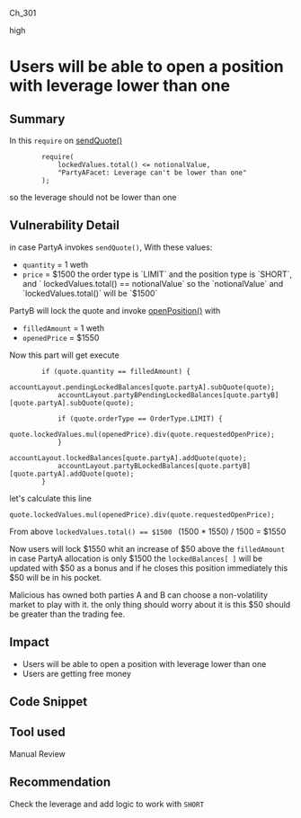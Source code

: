 Ch_301

high

# Users will be able to open a position with leverage lower than one

## Summary
In this `require` on [sendQuote()](https://github.com/sherlock-audit/2023-06-symmetrical/blob/main/symmio-core/contracts/facets/PartyA/PartyAFacetImpl.sol#L50-L53)

```solidity
        require(
            lockedValues.total() <= notionalValue,
            "PartyAFacet: Leverage can't be lower than one"
        );
```
so the leverage should not be lower than one

## Vulnerability Detail
in case PartyA invokes `sendQuote()`, 
With these values:
- `quantity` = 1 weth
- `price` = $1500
 the order type is `LIMIT` and the position type is `SHORT`, and ` lockedValues.total() == notionalValue` 
so the `notionalValue` and `lockedValues.total()` will be  `$1500`

PartyB will lock the quote and invoke [openPosition()](https://github.com/sherlock-audit/2023-06-symmetrical/blob/main/symmio-core/contracts/facets/PartyB/PartyBFacetImpl.sol#L112-L167) with 
- `filledAmount` = 1 weth
- `openedPrice` = $1550

Now this part will get execute 

```solidity
        if (quote.quantity == filledAmount) {
            accountLayout.pendingLockedBalances[quote.partyA].subQuote(quote);
            accountLayout.partyBPendingLockedBalances[quote.partyB][quote.partyA].subQuote(quote);

            if (quote.orderType == OrderType.LIMIT) {
                quote.lockedValues.mul(openedPrice).div(quote.requestedOpenPrice);
            }
            accountLayout.lockedBalances[quote.partyA].addQuote(quote);
            accountLayout.partyBLockedBalances[quote.partyB][quote.partyA].addQuote(quote);
        }
```

let's calculate this line

```solidity
quote.lockedValues.mul(openedPrice).div(quote.requestedOpenPrice);
```

From above `lockedValues.total() == $1500 `
(1500 * 1550) / 1500 = $1550

Now users will lock $1550 whit an increase of $50 above the `filledAmount`
in case PartyA allocation is only $1500 
the `lockedBalances[ ]` will be updated with $50 as a bonus 
and if he closes this position immediately this $50 will be in his pocket.

Malicious has owned both parties A and B can choose a non-volatility market to play with it. the only thing should worry about it is this $50 should be greater than the trading fee.

## Impact
- Users will be able to open a position with leverage lower than one 
- Users are getting free money

## Code Snippet

## Tool used

Manual Review

## Recommendation
Check the leverage and add logic to work with `SHORT` 